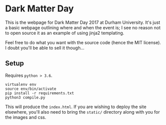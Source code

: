 Dark Matter Day
===============

This is the webpage for Dark Matter Day 2017 at Durham University. It's just a
basic webpage outlining where and when the event is; I see no reason not to
open source it as an example of using jinja2 templating.

Feel free to do what you want with the source code (hence the MIT license).
I doubt you'll be able to sell it though...

Setup
-----

Requires ```python > 3.6```.

```
virtualenv env
source env/bin/activate
pip install -r requirements.txt
python3 compile.py
```

This will produce the ```index.html```. If you are wishing to deploy the site
elsewhere, you'll also need to bring the ```static/``` directory along with you
for the images and css.
